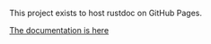 This project exists to host rustdoc on GitHub Pages.

[The documentation is here](http://luser.github.io/rust-project-docs/)
